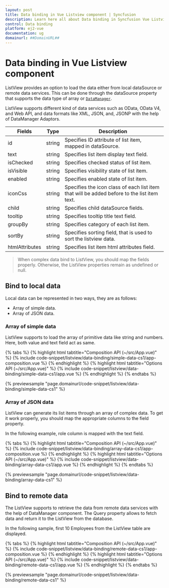 ```yaml
---
layout: post
title: Data binding in Vue Listview component | Syncfusion
description: Learn here all about Data binding in Syncfusion Vue Listview component of Syncfusion Essential JS 2 and more.
control: Data binding 
platform: ej2-vue
documentation: ug
domainurl: ##DomainURL##
---
```


# Data binding in Vue Listview component

ListView provides an option to load the data either from local dataSource or remote data services.
This can be done through the dataSource property that supports the data type of array or [`DataManager`](https://ej2.syncfusion.com/documentation/api/data/dataManager/).

ListView supports different kind of data services such as OData, OData V4, and Web API, and
data formats like XML, JSON, and, JSONP with the help of DataManager Adaptors.

| Fields | Type | Description |
|------|------|-------------|
| id | string | Specifies ID attribute of list item, mapped in dataSource. |
| text | string | Specifies list item display text field. |
| isChecked | string | Specifies checked status of list item. |
| isVisible | string | Specifies visibility state of list item. |
| enabled | string | Specifies enabled state of list item. |
| iconCss | string | Specifies the icon class of each list item that will be added before to the list item text. |
| child | string | Specifies child dataSource fields. |
| tooltip | string | Specifies tooltip title text field. |
| groupBy | string | Specifies category of each list item. |
| sortBy | string | Specifies sorting field, that is used to sort the listview data. |
| htmlAttributes | string | Specifies list item html attributes field. |

> When complex data bind to ListView, you should map the fields properly. Otherwise, the ListView properties remain as undefined or null.

## Bind to local data

Local data can be represented in two ways, they are as follows:

* Array of simple data.
* Array of JSON data.

### Array of simple data

ListView supports to load the array of primitive data like string and numbers. Here, both value and text field act as same.

{% tabs %}
{% highlight html tabtitle="Composition API (~/src/App.vue)" %}
{% include code-snippet/listview/data-binding/simple-data-cs1/app-composition.vue %}
{% endhighlight %}
{% highlight html tabtitle="Options API (~/src/App.vue)" %}
{% include code-snippet/listview/data-binding/simple-data-cs1/app.vue %}
{% endhighlight %}
{% endtabs %}
        
{% previewsample "page.domainurl/code-snippet/listview/data-binding/simple-data-cs1" %}

### Array of JSON data

ListView can generate its list items through an array of complex data. To get it work properly, you should map the appropriate columns to the field property.

In the following example, role column is mapped with the text field.

{% tabs %}
{% highlight html tabtitle="Composition API (~/src/App.vue)" %}
{% include code-snippet/listview/data-binding/array-data-cs1/app-composition.vue %}
{% endhighlight %}
{% highlight html tabtitle="Options API (~/src/App.vue)" %}
{% include code-snippet/listview/data-binding/array-data-cs1/app.vue %}
{% endhighlight %}
{% endtabs %}
        
{% previewsample "page.domainurl/code-snippet/listview/data-binding/array-data-cs1" %}

## Bind to remote data

The ListView supports to retrieve the data from remote data services with the help of DataManager component.
The Query property allows to fetch data and return it to the ListView from the database.

In the following sample, first 10 Employees from the ListView table are displayed.

{% tabs %}
{% highlight html tabtitle="Composition API (~/src/App.vue)" %}
{% include code-snippet/listview/data-binding/remote-data-cs1/app-composition.vue %}
{% endhighlight %}
{% highlight html tabtitle="Options API (~/src/App.vue)" %}
{% include code-snippet/listview/data-binding/remote-data-cs1/app.vue %}
{% endhighlight %}
{% endtabs %}
        
{% previewsample "page.domainurl/code-snippet/listview/data-binding/remote-data-cs1" %}